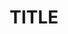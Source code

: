 ---
######## Page Data ########
title: TITLE
resource: RESOURCE
description: DESCRIPTION
draft: false

# redirect from old sphinx url
aliases: OLD_SPHINX_URL

menu:
  docs:
    title: TITLE
    identifier: IDENTIFIER
    parent: PARENT
    weight: WEIGHT


######## Basic Resource Data ########

resource_description:
resource_note:
resource_new_in:


######## Handler Types ########
handler_types: false


######## Package Resource ########
package_resource: false


######## Syntax ########

## Resource Block: For example, under Syntax in batch_resource
resource_block_description:
resource_block_codeblock: |
resource_block_list:

syntax_codeblock: |
syntax_property_list:


##Activates the Registry Key Path Separators and Chef Infra Language Methods in registry_key resource
registry_key: false


######## Nameless ########

##Activates the Nameless section in apt_update resource
nameless: false


######## Gem Package Options ########

## Activates Gem Package Options in gem_package resource
resource_package_options: false


########Actions ########

actions_list:
  key: description


########Properties ########

properties_list:
  - property:
    ruby_type:
    default_value:
    description:
    new_in:

## Multiple Packages in Properties section from, for example, dnf_package resource
properties_multiple_packages: false

## Recursive Directories from remote_directory resource and directory resource
resource_directory_recursive_directory: false

## Atomic File Updates in the Properties Section of, for example, cookbook_file resource
resources_common_atomic_update: false

## Windows File Security in the Properties section of, for example, cookbook_file resource
properties_resources_common_windows_security: false

## Prevent Re-downloads from remote_file resource
remote_file_prevent_re_downloads: false

## Access a remote UNC path on Windows from remote_file resource
remote_file_unc_path: false

## ps_credential Helper from dsc_script resource
ps_credential_helper: false


######## Chef::Log Entries ########

##Chef::Log Entries from log resource
ruby_style_basics_chef_log: false


######## Debug Recipes with chef-shell ########

## Debug Recipes with chef-shell from breakpoint resource
debug_recipes_chef_shell: false


######## Using Templates ########

## Using Templates in template resource
template_requirements: false


########Common Resource Functionality ########

## Common Properties in, for example, apt_package resource
resources_common_properties: false

## Notifications in, for example, apt_package resource
resources_common_notification: false

## Guards in, for example, apt_package resource
resources_common_guards: false

## Multiple Packages in, for example, apt_package resource
common_resource_functionality_multiple_packages: false

## Guard Interpreters in, for example, common resource
resources_common_guard_interpreter: false

## Recursive Directories in, for example,  remote_directory resource
remote_directory_recursive_directories: false

## Windows File Security under Common Resource Functionality in, for example, remote_directory resource
common_resource_functionality_resources_common_windows_security: false


########Custom Handlers ########

## Custom Handlers in chef_handler resource
handler_custom: false


########File Specificity ########

## File Specificity in cookbook_file resource
cookbook_file_specificity: false


########Examples ########
examples_list:
  - example1:
      heading:
      description:
      codeblock:


---